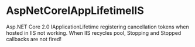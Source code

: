 # AspNetCoreIAppLifetimeIIS
Asp.NET Core 2.0 IApplicationLifetime registering cancellation tokens when hosted in IIS not working.
When IIS recycles pool, Stopping and Stopped callbacks are not fired!
